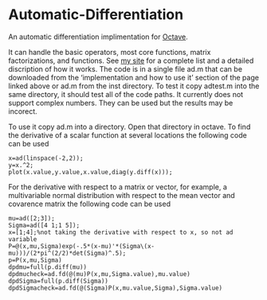 # Automatic-Differentiation

An automatic differentiation implimentation for [Octave](https://octave.org/).

It can handle the basic operators, most core functions, matrix factorizations, and functions. See [my site](https://mathsfromnothing.cf/scalar-functions-vector-matrix-and-tensor-functions) for a complete list and a detailed discription of how it works. The code is in a single file ad.m that can be downloaded from the ‘implementation and how to use it’ section of the page linked above or ad.m from the inst directory. To test it copy adtest.m into the same directory, it should test all of the code paths. It currently does not support complex numbers. They can be used but the results may be incorect.

To use it copy ad.m into a directory. Open that directory in octave. To find the derivative of a scalar function at several locations the following code can be used
```
x=ad(linspace(-2,2));
y=x.^2;
plot(x.value,y.value,x.value,diag(y.diff(x)));
```
For the derivative with respect to a matrix or vector, for example, a multivariable normal distribution with respect to the mean vector and covarence matrix the following code can be used
```
mu=ad([2;3]);
Sigma=ad([4 1;1 5]);
x=[1;4];%not taking the derivative with respect to x, so not ad variable
P=@(x,mu,Sigma)exp(-.5*(x-mu)'*(Sigma\(x-mu)))/(2*pi^(2/2)*det(Sigma)^.5);
p=P(x,mu,Sigma)
dpdmu=full(p.diff(mu))
dpdmucheck=ad.fd(@(mu)P(x,mu,Sigma.value),mu.value)
dpdSigma=full(p.diff(Sigma))
dpdSigmacheck=ad.fd(@(Sigma)P(x,mu.value,Sigma),Sigma.value)
```
